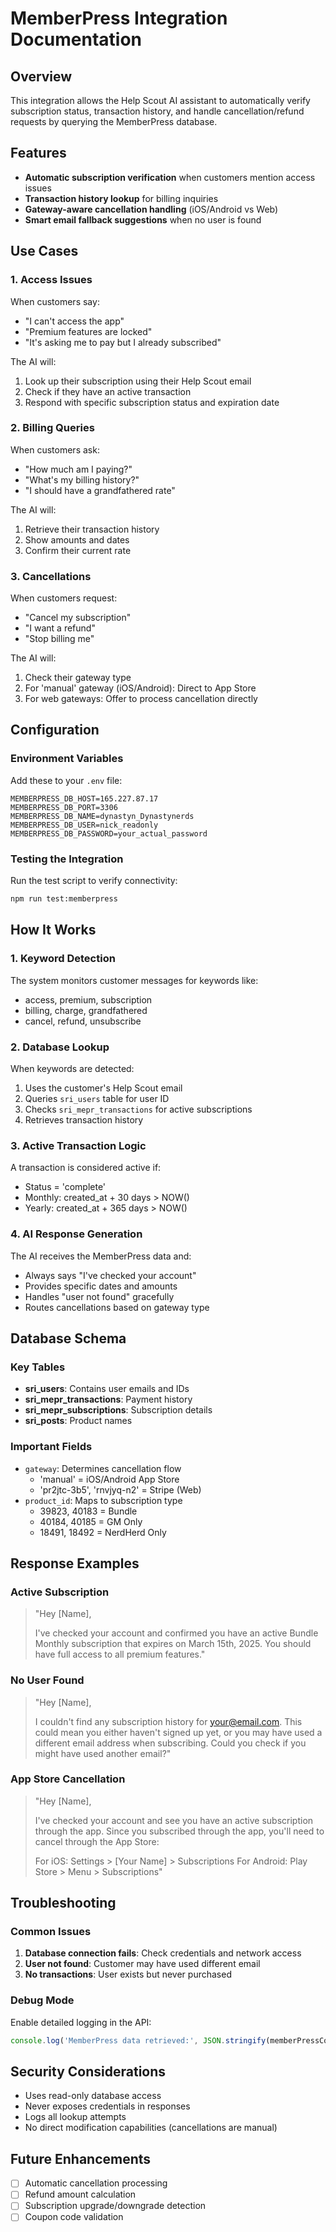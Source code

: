 # MemberPress Integration Documentation

## Overview
This integration allows the Help Scout AI assistant to automatically verify subscription status, transaction history, and handle cancellation/refund requests by querying the MemberPress database.

## Features
- **Automatic subscription verification** when customers mention access issues
- **Transaction history lookup** for billing inquiries
- **Gateway-aware cancellation handling** (iOS/Android vs Web)
- **Smart email fallback suggestions** when no user is found

## Use Cases

### 1. Access Issues
When customers say:
- "I can't access the app"
- "Premium features are locked"
- "It's asking me to pay but I already subscribed"

The AI will:
1. Look up their subscription using their Help Scout email
2. Check if they have an active transaction
3. Respond with specific subscription status and expiration date

### 2. Billing Queries
When customers ask:
- "How much am I paying?"
- "What's my billing history?"
- "I should have a grandfathered rate"

The AI will:
1. Retrieve their transaction history
2. Show amounts and dates
3. Confirm their current rate

### 3. Cancellations
When customers request:
- "Cancel my subscription"
- "I want a refund"
- "Stop billing me"

The AI will:
1. Check their gateway type
2. For 'manual' gateway (iOS/Android): Direct to App Store
3. For web gateways: Offer to process cancellation directly

## Configuration

### Environment Variables
Add these to your `.env` file:
```
MEMBERPRESS_DB_HOST=165.227.87.17
MEMBERPRESS_DB_PORT=3306
MEMBERPRESS_DB_NAME=dynastyn_Dynastynerds
MEMBERPRESS_DB_USER=nick_readonly
MEMBERPRESS_DB_PASSWORD=your_actual_password
```

### Testing the Integration
Run the test script to verify connectivity:
```bash
npm run test:memberpress
```

## How It Works

### 1. Keyword Detection
The system monitors customer messages for keywords like:
- access, premium, subscription
- billing, charge, grandfathered
- cancel, refund, unsubscribe

### 2. Database Lookup
When keywords are detected:
1. Uses the customer's Help Scout email
2. Queries `sri_users` table for user ID
3. Checks `sri_mepr_transactions` for active subscriptions
4. Retrieves transaction history

### 3. Active Transaction Logic
A transaction is considered active if:
- Status = 'complete'
- Monthly: created_at + 30 days > NOW()
- Yearly: created_at + 365 days > NOW()

### 4. AI Response Generation
The AI receives the MemberPress data and:
- Always says "I've checked your account"
- Provides specific dates and amounts
- Handles "user not found" gracefully
- Routes cancellations based on gateway type

## Database Schema

### Key Tables
- **sri_users**: Contains user emails and IDs
- **sri_mepr_transactions**: Payment history
- **sri_mepr_subscriptions**: Subscription details
- **sri_posts**: Product names

### Important Fields
- `gateway`: Determines cancellation flow
  - 'manual' = iOS/Android App Store
  - 'pr2jtc-3b5', 'rnvjyq-n2' = Stripe (Web)
- `product_id`: Maps to subscription type
  - 39823, 40183 = Bundle
  - 40184, 40185 = GM Only
  - 18491, 18492 = NerdHerd Only

## Response Examples

### Active Subscription
> "Hey [Name],
> 
> I've checked your account and confirmed you have an active Bundle Monthly subscription that expires on March 15th, 2025. You should have full access to all premium features."

### No User Found
> "Hey [Name],
> 
> I couldn't find any subscription history for your@email.com. This could mean you either haven't signed up yet, or you may have used a different email address when subscribing. Could you check if you might have used another email?"

### App Store Cancellation
> "Hey [Name],
> 
> I've checked your account and see you have an active subscription through the app. Since you subscribed through the app, you'll need to cancel through the App Store:
> 
> For iOS: Settings > [Your Name] > Subscriptions
> For Android: Play Store > Menu > Subscriptions"

## Troubleshooting

### Common Issues
1. **Database connection fails**: Check credentials and network access
2. **User not found**: Customer may have used different email
3. **No transactions**: User exists but never purchased

### Debug Mode
Enable detailed logging in the API:
```javascript
console.log('MemberPress data retrieved:', JSON.stringify(memberPressContext, null, 2))
```

## Security Considerations
- Uses read-only database access
- Never exposes credentials in responses
- Logs all lookup attempts
- No direct modification capabilities (cancellations are manual)

## Future Enhancements
- [ ] Automatic cancellation processing
- [ ] Refund amount calculation
- [ ] Subscription upgrade/downgrade detection
- [ ] Coupon code validation
